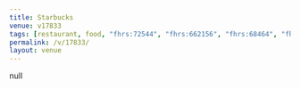 ```yaml
---
title: Starbucks
venue: v17833
tags: [restaurant, food, "fhrs:72544", "fhrs:662156", "fhrs:68464", "fhrs:663314", "fhrs:522725", "fhrs:731480", takeaway, "fhrs:534246", "fhrs:847852", "fhrs:962133"]
permalink: /v/17833/
layout: venue
---
```

null
